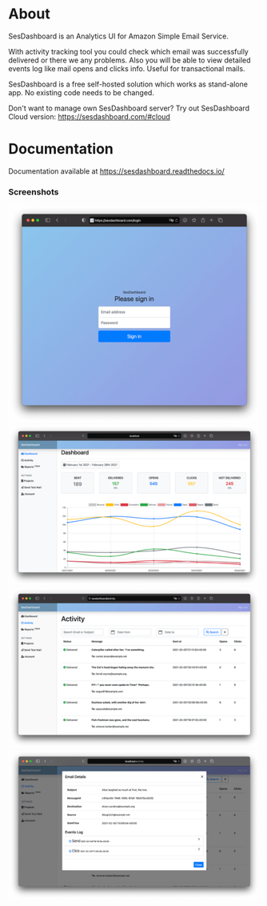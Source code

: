 # About
SesDashboard is an Analytics UI for Amazon Simple Email Service.

With activity tracking tool you could check which email was successfully delivered or there we any problems. Also you will be able to view detailed events log like mail opens and clicks info. Useful for transactional mails.

SesDashboard is a free self-hosted solution which works as stand-alone app. No existing code needs to be changed.

Don't want to manage own SesDashboard server? Try out SesDashboard Cloud version: https://sesdashboard.com/#cloud

# Documentation
Documentation available at https://sesdashboard.readthedocs.io/

### Screenshots
![SesDashboard Login Screen](docs/images/sesdashboard-login.png)
![SesDashboard Dashboard Screen](docs/images/sesdashboard-dashboard.png)
![SesDashboard Activity Screen](docs/images/sesdashboard-activity.png)
![SesDashboard Email Details](docs/images/sesdashboard-email-details.png)
